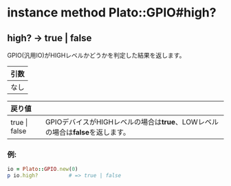 # instance method Plato::GPIO#high?

## high? -> true | false

GPIO(汎用IO)がHIGHレベルかどうかを判定した結果を返します。

|引数|
|:--|
|なし|

|戻り値||
|:--|:--|
|true \| false|GPIOデバイスがHIGHレベルの場合は**true**、LOWレベルの場合は**false**を返します。|

### 例:
```Ruby
io = Plato::GPIO.new(0)
p io.high?          # => true | false
```
